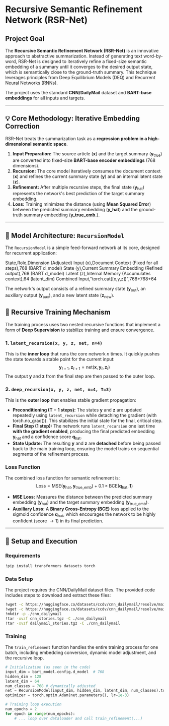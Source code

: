 
#  Recursive Semantic Refinement Network (RSR-Net)

## Project Goal
The **Recursive Semantic Refinement Network (RSR-Net)** is an innovative approach to abstractive summarization. Instead of generating text word-by-word, RSR-Net is designed to iteratively refine a fixed-size semantic embedding of a summary until it converges to the desired output state, which is semantically close to the ground-truth summary. This technique leverages principles from Deep Equilibrium Models (DEQ) and Recurrent Neural Networks (RNNs).

The project uses the standard **CNN/DailyMail** dataset and **BART-base embeddings** for all inputs and targets.

---

## 💡 Core Methodology: Iterative Embedding Correction

RSR-Net treats the summarization task as a **regression problem in a high-dimensional semantic space**.

1.  **Input Preparation:** The source article ($\mathbf{x}$) and the target summary ($\mathbf{y}_{\text{true}}$) are converted into fixed-size **BART-base encoder embeddings** (768 dimensions).
2.  **Recursion:** The core model iteratively consumes the document context ($\mathbf{x}$) and refines the current summary state ($\mathbf{y}$) and an internal latent state ($\mathbf{z}$).
3.  **Refinement:** After multiple recursive steps, the final state ($\mathbf{y}_{\text{hat}}$) represents the network's best prediction of the target summary embedding.
4.  **Loss:** Training minimizes the distance (using **Mean Squared Error**) between the predicted summary embedding (**y_hat**) and the ground-truth summary embedding (**y_true_emb.**).

---

## 🧠 Model Architecture: `RecursionModel`

The `RecursionModel` is a simple feed-forward network at its core, designed for recurrent application:

State,Role,Dimension (Adjusted)
Input (x),Document Context (Fixed for all steps),768 (BART d_model)
State (y),Current Summary Embedding (Refined output),768 (BART d_model)
Latent (z),Internal Memory (Accumulates context),64 (latent_dim)
Combined Input,"torch.cat([x,y,z])",768+768+64

The network's output consists of a refined summary state ($\mathbf{y}_{\text{out}}$), an auxiliary output ($\mathbf{y}_{\text{aux}}$), and a new latent state ($\mathbf{z}_{\text{new}}$).

## 🔄 Recursive Training Mechanism

The training process uses two nested recursive functions that implement a form of **Deep Supervision** to stabilize training and ensure convergence.

### 1. `latent_recursion(x, y, z, net, n=4)`

This is the **inner loop** that runs the core network $n$ times. It quickly pushes the state towards a stable point for the current input:
$$\mathbf{y}_{t+1}, \mathbf{z}_{t+1} = \text{net}(\mathbf{x}, \mathbf{y}_t, \mathbf{z}_t)$$
The output $\mathbf{y}$ and $\mathbf{z}$ from the final step are then passed to the outer loop.

### 2. `deep_recursion(x, y, z, net, n=4, T=3)`

This is the **outer loop** that enables stable gradient propagation:
* **Preconditioning ($\text{T}-1$ steps):** The states $\mathbf{y}$ and $\mathbf{z}$ are updated repeatedly using `latent_recursion` while detaching the gradient ($\text{with torch.no\_grad}()$). This stabilizes the initial state for the final, critical step.
* **Final Step (1 step):** The network runs `latent_recursion` one last time **with the gradient enabled**, producing the final predicted embedding $\mathbf{y}_{\text{hat}}$ and a confidence score $\mathbf{q}_{\text{hat}}$.
* **State Update:** The resulting $\mathbf{y}$ and $\mathbf{z}$ are **detached** before being passed back to the main training loop, ensuring the model trains on sequential segments of the refinement process.

### Loss Function

The combined loss function for semantic refinement is:
$$
\text{Loss} = \text{MSE}(\mathbf{y}_{\text{hat}}, \mathbf{y}_{\text{true\_emb}}) + 0.1 \times \text{BCE}(\mathbf{q}_{\text{hat}}, \mathbf{1})
$$

* **$\text{MSE Loss}$:** Measures the distance between the predicted summary embedding ($\mathbf{y}_{\text{hat}}$) and the target summary embedding ($\mathbf{y}_{\text{true\_emb}}$).
* **$\text{Auxiliary Loss}$:** A **Binary Cross-Entropy (BCE)** loss applied to the sigmoid confidence $\mathbf{q}_{\text{hat}}$, which encourages the network to be highly confident (score $\to 1$) in its final prediction.

---

## 🚀 Setup and Execution

### Requirements

```bash
!pip install transformers datasets torch
```

### Data Setup

The project requires the CNN/DailyMail dataset files. The provided code includes steps to download and extract these files:

```bash
!wget -c https://huggingface.co/datasets/ccdv/cnn_dailymail/resolve/main/cnn_stories.tgz
!wget -c https://huggingface.co/datasets/ccdv/cnn_dailymail/resolve/main/dailymail_stories.tgz
!mkdir -p ./cnn_dailymail
!tar -xvzf cnn_stories.tgz -C ./cnn_dailymail
!tar -xvzf dailymail_stories.tgz -C ./cnn_dailymail
```

### Training

The `train_refinement` function handles the entire training process for one batch, including embedding conversion, dynamic model adjustment, and the recursive loop.

```python
# Initialization (as seen in the code)
input_dim = bart_model.config.d_model  # 768
hidden_dim = 128
latent_dim = 64
num_classes = 768 # dynamically adjusted
net = RecursionModel(input_dim, hidden_dim, latent_dim, num_classes).to(device)
optimizer = torch.optim.Adam(net.parameters(), lr=1e-3)

# Training loop execution
num_epochs = 2
for epoch in range(num_epochs):
    # ... loop over dataloader and call train_refinement(...)
```
